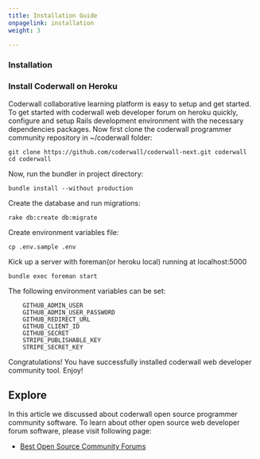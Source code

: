 ```yaml
---
title: Installation Guide
onpagelink: installation
weight: 3

---
```


### **Installation**

### Install Coderwall on Heroku

Coderwall collaborative learning platform is easy to setup and get started. To get started with coderwall web developer forum on heroku quickly, configure and setup Rails development environment with the necessary dependencies packages. Now first clone the coderwall programmer community repository in ~/coderwall folder:

    git clone https://github.com/coderwall/coderwall-next.git coderwall
    cd coderwall

Now, run the bundler in project directory:

    bundle install --without production

Create the database and run migrations:

    rake db:create db:migrate

Create environment variables file:

    cp .env.sample .env

Kick up a server with foreman(or heroku local) running at localhost:5000

    bundle exec foreman start

The following environment variables can be set:

		GITHUB_ADMIN_USER
		GITHUB_ADMIN_USER_PASSWORD
		GITHUB_REDIRECT_URL
		GITHUB_CLIENT_ID
		GITHUB_SECRET
		STRIPE_PUBLISHABLE_KEY
		STRIPE_SECRET_KEY

Congratulations! You have successfully installed coderwall web developer community tool. Enjoy!

Explore
-------

In this article we discussed about coderwall open source programmer community software. To learn about other open source web developer forum software, please visit following page:

*   [Best Open Source Community Forums](https://products.containerize.com/discussion-forum)
